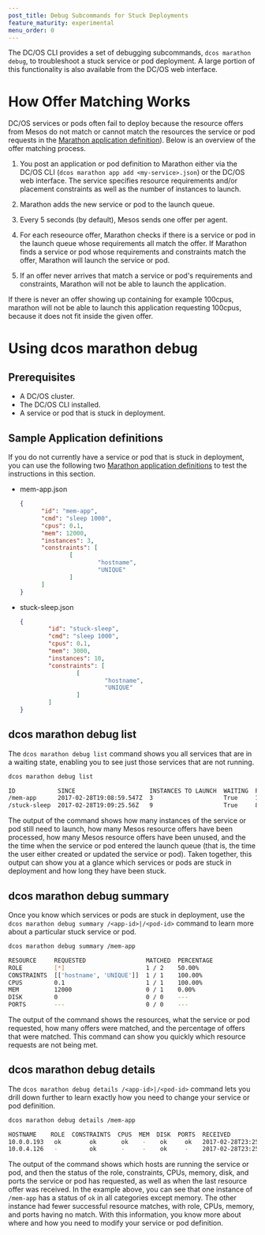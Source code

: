 ```yaml
---
post_title: Debug Subcommands for Stuck Deployments
feature_maturity: experimental
menu_order: 0
---
```


The DC/OS CLI provides a set of debugging subcommands, `dcos marathon debug`, to troubleshoot a stuck service or pod deployment. A large portion of this functionality is also available from the DC/OS web interface.

# How Offer Matching Works

DC/OS services or pods often fail to deploy because the resource offers from Mesos do not match or cannot match the resources the service or pod requests in the [Marathon application definition](/docs/1.9/usage/marathon/application-basics/)). Below is an overview of the offer matching process.

1. You post an application or pod definition to Marathon either via the DC/OS CLI (`dcos marathon app add <my-service>.json`) or the DC/OS web interface. The service specifies resource requirements and/or placement constraints as well as the number of instances to launch.

1. Marathon adds the new service or pod to the launch queue.

1. Every 5 seconds (by default), Mesos sends one offer per agent.

1. For each reseource offer, Marathon checks if there is a service or pod in the launch queue whose requirements all match the offer. If Marathon finds a service or pod whose requirements and constraints match the offer, Marathon will launch the service or pod.

1. If an offer never arrives that match a service or pod's requirements and constraints, Marathon will not be able to launch the application.

If there is never an offer showing up containing for example 100cpus, marathon will not be able to launch this application requesting 100cpus, because it does not fit inside the given offer.

# Using dcos marathon debug

## Prerequisites
- A DC/OS cluster.
- The DC/OS CLI installed.
- A service or pod that is stuck in deployment.

## Sample Application definitions
If you do not currently have a service or pod that is stuck in deployment, you can use the following two [Marathon application definitions](/docs/1.9/usage/marathon/application-basics/) to test the instructions in this section.

- mem-app.json

  ```json
  {
        "id": "mem-app",
        "cmd": "sleep 1000",
        "cpus": 0.1,
        "mem": 12000,
        "instances": 3,
        "constraints": [
                [
                        "hostname",
                        "UNIQUE"
                ]
        ]
  }
  ```

- stuck-sleep.json

  ```json
  {
          "id": "stuck-sleep",
          "cmd": "sleep 1000",
          "cpus": 0.1,
          "mem": 3000,
          "instances": 10,
          "constraints": [
                  [
                          "hostname",
                          "UNIQUE"
                  ]
          ]
  }
  ```

## dcos marathon debug list

The `dcos marathon debug list` command shows you all services that are in a waiting state, enabling you to see just those services that are not running.

```bash
dcos marathon debug list

ID            SINCE                     INSTANCES TO LAUNCH  WAITING  PROCESSED OFFERS  UNUSED OFFERS  LAST UNUSED OFFER         LAST USED OFFER           
/mem-app      2017-02-28T19:08:59.547Z  3                    True     13                13             2017-02-28T19:09:35.607Z  ---                       
/stuck-sleep  2017-02-28T19:09:25.56Z   9                    True     8                 7              2017-02-28T19:09:35.608Z  2017-02-28T19:09:25.566Z
```

The output of the command shows how many instances of the service or pod still need to launch, how many Mesos resource offers have been processed, how many Mesos resource offers have been unused, and the the time when the service or pod entered the launch queue (that is, the time the user either created or updated the service or pod). Taken together, this output can show you at a glance which services or pods are stuck in deployment and how long they have been stuck.

## dcos marathon debug summary

Once you know which services or pods are stuck in deployment, use the `dcos marathon debug summary /<app-id>|/<pod-id>` command to learn more about a particular stuck service or pod.

```bash
dcos marathon debug summary /mem-app

RESOURCE     REQUESTED                 MATCHED  PERCENTAGE  
ROLE         [*]                       1 / 2    50.00%      
CONSTRAINTS  [['hostname', 'UNIQUE']]  1 / 1    100.00%     
CPUS         0.1                       1 / 1    100.00%     
MEM          12000                     0 / 1    0.00%       
DISK         0                         0 / 0    ---         
PORTS        ---                       0 / 0    ---  
```

The output of the command shows the resources, what the service or pod requested, how many offers were matched, and the percentage of offers that were matched. This command can show you quickly which resource requests are not being met.

## dcos marathon debug details

The `dcos marathon debug details /<app-id>|/<pod-id>` command lets you drill down further to learn exactly how you need to change your service or pod definition.

```bash
dcos marathon debug details /mem-app

HOSTNAME    ROLE  CONSTRAINTS  CPUS  MEM  DISK  PORTS  RECEIVED                  
10.0.0.193   ok        ok       ok    -    ok     ok   2017-02-28T23:25:11.912Z  
10.0.4.126   -         ok       -     -    ok     -    2017-02-28T23:25:11.913Z
```

The output of the command shows which hosts are running the service or pod, and then the status of the role, constraints, CPUs, memory, disk, and ports the service or pod has requested, as well as when the last resource offer was received. In the example above, you can see that one instance of `/mem-app` has a status of `ok` in all categories except memory. The other instance had fewer successful resource matches, with role, CPUs, memory, and ports having no match. With this information, you know more about where and how you need to modify your service or pod definition.
